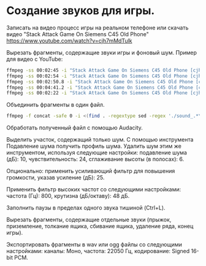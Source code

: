 # Создание звуков для игры.

Записать на видео процесс игры на реальном телефоне или скачать видео "Stack Attack Game On Siemens C45 Old Phone" https://www.youtube.com/watch?v=cjh7mMdTulk

Вырезать фрагменты, содержащие звуки игры и фоновый шум. Пример для видео c YouTube:
```sh
ffmpeg -ss 00:02:45 -i "Stack Attack Game On Siemens C45 Old Phone [cjh7mMdTulk].mp4" -t 2 -vn -y sound_blow_land.aac
ffmpeg -ss 00:02:54 -i "Stack Attack Game On Siemens C45 Old Phone [cjh7mMdTulk].mp4" -t 2 -vn -y sound_score_land.aac
ffmpeg -ss 00:02:50.8 -i "Stack Attack Game On Siemens C45 Old Phone [cjh7mMdTulk].mp4" -t 3 -vn -y sound_push.aac
ffmpeg -ss 00:04:41.2 -i "Stack Attack Game On Siemens C45 Old Phone [cjh7mMdTulk].mp4" -t 2 -vn -y sound_game_over.aac
ffmpeg -ss 00:02:22 -i "Stack Attack Game On Siemens C45 Old Phone [cjh7mMdTulk].mp4" -t 1.5 -vn -y sound_jump_blow.aac
```

Объединить фрагменты в один файл.
```sh
ffmpeg -f concat -safe 0 -i <(find . -regextype sed -regex './sound_.*\.aac' -printf "file '$PWD/%p'\n" | sort) -c copy -y sounds.aac
```

Обработать полученный файл с помощью Audacity.

Выделить участок, содержащий только шум. С помощью инструмента Подавление шума получить профиль шума. Удалить шум этим же инструментом, используя следующие настройки: подавление шума (дБ): 10, чувствительность: 24, сглаживание высоты (в полосах): 6.

Опционально: применить усиливающий фильтр для повышения громкости, указав усиление (дБ): 25.

Применить фильтр высоких частот со следующими настройками: частота (Гц): 800, крутизна (дБ/октаву): 48 дБ.

Заполнить паузы в пределах одного звука тишиной (Ctrl+L).

Вырезать фрагменты, содержащие отдельные звуки (прыжок, приземление, толкание ящика, сбивание ящика, удаление ряда, конец игры).

Экспортировать фрагменты в wav или ogg файлы со следующими настройками: каналы: Моно, частота: 22050 Гц, кодирование: Signed 16-bit PCM.
